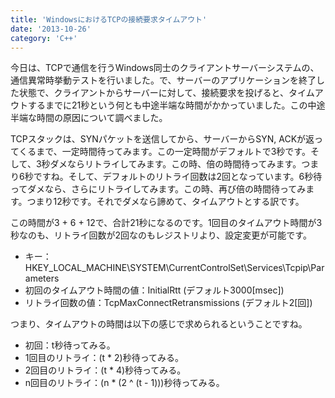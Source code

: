 ```yaml
---
title: 'WindowsにおけるTCPの接続要求タイムアウト'
date: '2013-10-26'
category: 'C++'
---
```


今日は、TCPで通信を行うWindows同士のクライアントサーバーシステムの、通信異常時挙動テストを行いました。で、サーバーのアプリケーションを終了した状態で、クライアントからサーバーに対して、接続要求を投げると、タイムアウトするまでに21秒という何とも中途半端な時間がかかっていました。この中途半端な時間の原因について調べました。

TCPスタックは、SYNパケットを送信してから、サーバーからSYN, ACKが返ってくるまで、一定時間待ってみます。この一定時間がデフォルトで3秒です。そして、3秒ダメならリトライしてみます。この時、倍の時間待ってみます。つまり6秒ですね。そして、デフォルトのリトライ回数は2回となっています。6秒待ってダメなら、さらにリトライしてみます。この時、再び倍の時間待ってみます。つまり12秒です。それでダメなら諦めて、タイムアウトとする訳です。

この時間が3 + 6 + 12で、合計21秒になるのです。1回目のタイムアウト時間が3秒なのも、リトライ回数が2回なのもレジストリより、設定変更が可能です。

- キー：HKEY_LOCAL_MACHINE\SYSTEM\CurrentControlSet\Services\Tcpip\Parameters
- 初回のタイムアウト時間の値：InitialRtt (デフォルト3000[msec])
- リトライ回数の値：TcpMaxConnectRetransmissions (デフォルト2[回])

つまり、タイムアウトの時間は以下の感じで求められるということですね。

- 初回：t秒待ってみる。
- 1回目のリトライ：(t * 2)秒待ってみる。
- 2回目のリトライ：(t * 4)秒待ってみる。
- n回目のリトライ：(n * (2 ^ (t - 1)))秒待ってみる。
